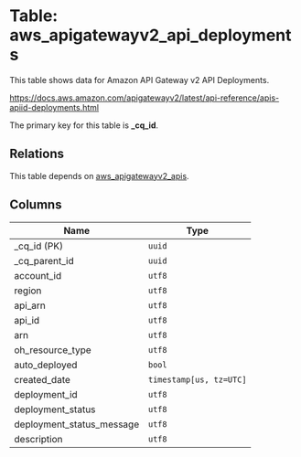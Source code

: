 # Table: aws_apigatewayv2_api_deployments

This table shows data for Amazon API Gateway v2 API Deployments.

https://docs.aws.amazon.com/apigatewayv2/latest/api-reference/apis-apiid-deployments.html

The primary key for this table is **_cq_id**.

## Relations

This table depends on [aws_apigatewayv2_apis](aws_apigatewayv2_apis.md).

## Columns

| Name          | Type          |
| ------------- | ------------- |
|_cq_id (PK)|`uuid`|
|_cq_parent_id|`uuid`|
|account_id|`utf8`|
|region|`utf8`|
|api_arn|`utf8`|
|api_id|`utf8`|
|arn|`utf8`|
|oh_resource_type|`utf8`|
|auto_deployed|`bool`|
|created_date|`timestamp[us, tz=UTC]`|
|deployment_id|`utf8`|
|deployment_status|`utf8`|
|deployment_status_message|`utf8`|
|description|`utf8`|